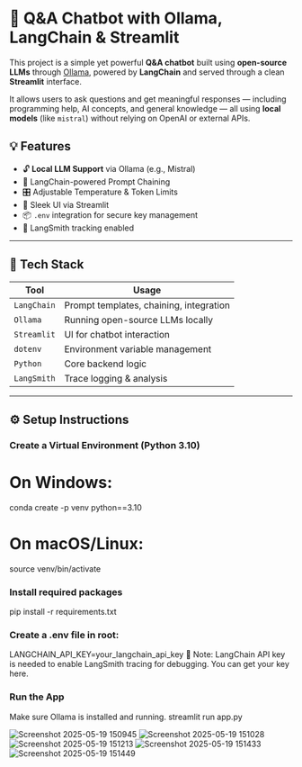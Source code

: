 # 🤖 Q&A Chatbot with Ollama, LangChain & Streamlit

This project is a simple yet powerful **Q&A chatbot** built using **open-source LLMs** through [Ollama](https://ollama.com), powered by **LangChain** and served through a clean **Streamlit** interface.

It allows users to ask questions and get meaningful responses — including programming help, AI concepts, and general knowledge — all using **local models** (like `mistral`) without relying on OpenAI or external APIs.


## 💡 Features

- 🔓 **Local LLM Support** via Ollama (e.g., Mistral)
- 🧱 LangChain-powered Prompt Chaining
- 🎛️ Adjustable Temperature & Token Limits
- 🎨 Sleek UI via Streamlit
- 📦 `.env` integration for secure key management
- 🧠 LangSmith tracking enabled

---

## 🚀 Tech Stack

| Tool       | Usage |
|------------|-------|
| `LangChain` | Prompt templates, chaining, integration |
| `Ollama`    | Running open-source LLMs locally |
| `Streamlit` | UI for chatbot interaction |
| `dotenv`    | Environment variable management |
| `Python`    | Core backend logic |
| `LangSmith` | Trace logging & analysis |

---
## ⚙️ Setup Instructions



###  Create a Virtual Environment (Python 3.10)
# On Windows:
  conda create -p venv python==3.10
# On macOS/Linux:
  source venv/bin/activate
### Install required packages
  pip install -r requirements.txt

### Create a .env file in root:
  LANGCHAIN_API_KEY=your_langchain_api_key
🔑 Note: LangChain API key is needed to enable LangSmith tracing for debugging. You can get your key here.

### Run the App
  Make sure Ollama is installed and running.
  streamlit run app.py

![Screenshot 2025-05-19 150945](https://github.com/user-attachments/assets/4cb9e96b-9e74-4d30-902f-36baf59a7448)
![Screenshot 2025-05-19 151028](https://github.com/user-attachments/assets/66d603a6-0192-47ef-936c-6a6971d92136)
![Screenshot 2025-05-19 151213](https://github.com/user-attachments/assets/0471e3b6-dbcc-4d25-89c3-4628a81b6eba)
![Screenshot 2025-05-19 151433](https://github.com/user-attachments/assets/8faa2ac1-595c-41fa-b9c1-c5e8fe366194)
![Screenshot 2025-05-19 151449](https://github.com/user-attachments/assets/61b5ca04-14be-423b-ba69-438606335099)



